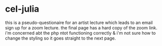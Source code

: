 # cel-julia

this is a pseudo-questionaire for an artist lecture which leads to an email sign up for a zoom lecture. the final page has a hard copy of the zoom link. 
i'm concerned abt the php ntot functioning correctly & i'm not sure how to change the styling so it goes straight to the next page.
